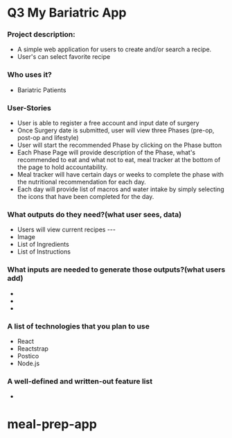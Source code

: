 # Q3 My Bariatric App


### Project description:
  - A simple web application for users to create and/or search a recipe. 
  - User's can select favorite recipe 
  
### Who uses it?
- Bariatric Patients

### User-Stories
- User is able to register a free account and input date of surgery
- Once Surgery date is submitted, user will view three Phases (pre-op, post-op and lifestyle)
- User will start the recommended Phase by clicking on the Phase button
- Each Phase Page will provide description of the Phase, what's recommended to eat and what not to eat, meal tracker at the bottom of the page to hold accountability.
- Meal tracker will have certain days or weeks to complete the phase with the nutritional recommendation for each day. 
- Each day will provide list of macros and water intake by simply selecting the icons that have been completed for the day. 

### What outputs do they need?(what user sees, data)
- Users will view current recipes --- 
-  Image
-  List of Ingredients 
-  List of Instructions

### What inputs are needed to generate those outputs?(what users add)
- 
- 
- 
### A list of technologies that you plan to use
- React
- Reactstrap
- Postico
- Node.js

### A well-defined and written-out feature list
-




# meal-prep-app
